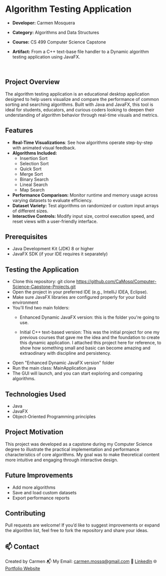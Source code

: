 # Algorithm Testing Application
- **Developer:** Carmen Mosquera
- **Category:** Algorithms and Data Structures
- **Course:** CS 499 Computer Science Capstone
- **Artifact:** From a C++ text-base file handler to a Dynamic algorithm testing application using JavaFX.

  <br>

## Project Overview
The algorithm testing application is an educational desktop application designed to help users visualize and compare the performance of common sorting and searching algorithms. Built with Java and JavaFX, this tool is ideal for students, educators, and curious coders looking to deepen their understanding of algorithm behavior through real-time visuals and metrics.

## Features
- **Real-Time Visualizations**: See how algorithms operate step-by-step with animated visual feedback.
- **Algorithms Included:** 
  - Insertion Sort
  - Selection Sort
  - Quick Sort
  - Merge Sort
  - Binary Search
  - Lineal Search
  - Map Search
- **Performance Comparison:** Monitor runtime and memory usage across varying datasets to evaluate efficiency.
- **Dataset Variety:** Test algorithms on randomized or custom input arrays of different sizes.
- **Interactive Controls:** Modify input size, control execution speed, and reset views with a user-friendly interface.


## Prerequisites
- Java Development Kit (JDK) 8 or higher
- JavaFX SDK (if your IDE requires it separately)

## Testing the Application
- Clone this repository: git clone https://github.com/CaMosq/Computer-Science-Capstone-Projects.git
- Open the project in your preferred IDE (e.g., IntelliJ IDEA, Eclipse).
- Make sure JavaFX libraries are configured properly for your build environment
- You'll find two main folders:
  - Enhanced Dynamic JavaFX version: this is the folder you're going to use.
    
  - Initial C++ text-based version: This was the initial project for one my previous courses that gave me the idea and the foundation to create this dynamic application. I attached this project here for reference, to show how something small and basic can become amazing and extraodinary with discipline and persistency.
- Open "Enhanced Dynamic JavaFX version" folder    
- Run the main class: MainApplication.java
- The GUI will launch, and you can start exploring and comparing algorithms.


## Technologies Used
- Java
- JavaFX
- Object-Oriented Programming principles

## Project Motivation
This project was developed as a capstone during my Computer Science degree to illustrate the practical implementation and performance characteristics of core algorithms. My goal was to make theoretical content more intuitive and engaging through interactive design.

## Future Improvements
- Add more algorithms
- Save and load custom datasets
- Export performance reports

## Contributing
Pull requests are welcome! If you’d like to suggest improvements or expand the algorithm list, feel free to fork the repository and share your ideas.

## 📫 Contact
Created by Carmen
📬 My Email: carmen.mossq@gmail.com
🔗 [LinkedIn](https://www.linkedin.com/in/carmen-mosquera-mo/)
🌐 [Portfolio Website](https://carmenmosq.com)

